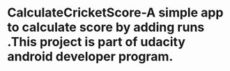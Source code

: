 # CalculateCricketScore-A simple app to calculate score by adding runs .This project is part of udacity android developer program.
